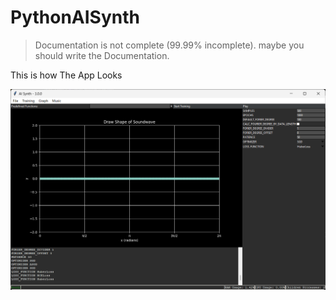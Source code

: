 # PythonAISynth

> Documentation is not complete (99.99% incomplete).
> maybe you should write the Documentation.

This is how The App Looks

![window](docs/img/main_window_v3.png)
